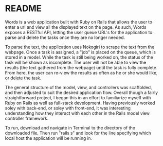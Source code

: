 # README

Words is a web application built with Ruby on Rails that allows the user to enter a url and view all the displayed text on the page. As such, Words exposes a RESTful API, letting the user queue URL's for the application to parse and delete the tasks once they are no longer needed.

To parse the text, the application uses Nokogiri to scrape the text from the webpage. Once a task is assigned, a "job" is placed on the queue, which is stored in a model. While the task is still being worked on, the status of the task will be shown as incomplete. The user will not be able to view the results (the text gathered from the webpage) until the task is fully complete. From here, the user can re-view the results as often as he or she would like, or delete the task. 

The general structure of the model, view, and controllers was scaffolded, and then adjusted to suit the desired application flow. Overall though a fairly straightforward project, I began this in an effort to familiarize myself with Ruby on Rails as well as full-stack development. Having previously worked soley with back-end, or soley with front-end, it was interesting understanding how they interact with each other in the Rails model view controller framework.

To run, download and navigate in Terminal to the directory of the downloaded file. Then run "rails s" and look for the line specifying which local host the application will be running in.
